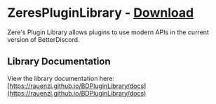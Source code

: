 # ZeresPluginLibrary - [Download][download]

[download]: https://betterdiscord.app/Download?id=9

Zere's Plugin Library allows plugins to use modern APIs in the current version of BetterDiscord.

## Library Documentation

View the library documentation here: [https://rauenzi.github.io/BDPluginLibrary/docs](https://rauenzi.github.io/BDPluginLibrary/docs)